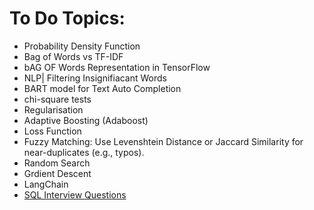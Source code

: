# To Do Topics:
- Probability Density Function
- Bag of Words vs TF-IDF
- bAG OF Words Representation in TensorFlow
- NLP| Filtering Insignifiacant Words
- BART model for Text Auto Completion
- chi-square tests
- Regularisation
- Adaptive Boosting (Adaboost)
- Loss Function
- Fuzzy Matching: Use Levenshtein Distance or Jaccard Similarity for near-duplicates (e.g., typos).
- Random Search
- Grdient Descent
- LangChain
- [SQL Interview Questions](https://www.geeksforgeeks.org/sql-interview-questions/)
